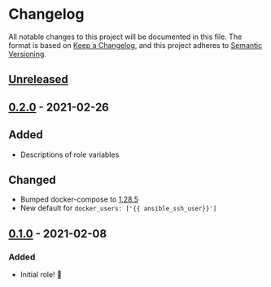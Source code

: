 # Changelog

All notable changes to this project will be documented in this file.
The format is based on [Keep a Changelog](https://keepachangelog.com/en/1.0.0/),
and this project adheres to [Semantic Versioning](https://semver.org/spec/v2.0.0.html).

## [Unreleased]

## [0.2.0] - 2021-02-26

## Added

- Descriptions of role variables

## Changed

- Bumped docker-compose to [1.28.5](https://github.com/docker/compose/releases/tag/1.28.5)
- New default for `docker_users: ['{{ ansible_ssh_user}}']`

## [0.1.0] - 2021-02-08

### Added

- Initial role! 🚀

[Unreleased]: https://github.com/iancleary/ansible-role-zsh_antibody/compare/v0.2.0...HEAD
[0.2.0]: https://github.com/iancleary/ansible-role-zsh_antibody/releases/tag/v0.2.0
[0.1.0]: https://github.com/iancleary/ansible-role-zsh_antibody/releases/tag/v0.1.0
